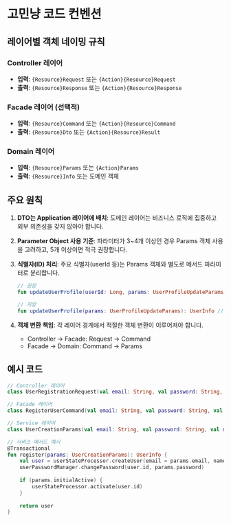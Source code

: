 # 고민냥 코드 컨벤션

## 레이어별 객체 네이밍 규칙

### Controller 레이어
- **입력**: `{Resource}Request` 또는 `{Action}{Resource}Request`
- **출력**: `{Resource}Response` 또는 `{Action}{Resource}Response`

### Facade 레이어 (선택적)
- **입력**: `{Resource}Command` 또는 `{Action}{Resource}Command`
- **출력**: `{Resource}Dto` 또는 `{Action}{Resource}Result`

### Domain 레이어
- **입력**: `{Resource}Params` 또는 `{Action}Params`
- **출력**: `{Resource}Info` 또는 도메인 객체

## 주요 원칙

1. **DTO는 Application 레이어에 배치**: 도메인 레이어는 비즈니스 로직에 집중하고 외부 의존성을 갖지 않아야 합니다.

2. **Parameter Object 사용 기준**: 파라미터가 3~4개 이상인 경우 Params 객체 사용을 고려하고, 5개 이상이면 적극 권장합니다.

3. **식별자(ID) 처리**: 주요 식별자(userId 등)는 Params 객체와 별도로 메서드 파라미터로 분리합니다.
   ```kotlin
   // 권장
   fun updateUserProfile(userId: Long, params: UserProfileUpdateParams): UserInfo
   
   // 지양
   fun updateUserProfile(params: UserProfileUpdateParams): UserInfo // userId가 params 내부에 있음
   ```

4. **객체 변환 책임**: 각 레이어 경계에서 적절한 객체 변환이 이루어져야 합니다.
    - Controller → Facade: Request → Command
    - Facade → Domain: Command → Params

## 예시 코드

```kotlin
// Controller 레이어
class UserRegistrationRequest(val email: String, val password: String, val name: String)

// Facade 레이어
class RegisterUserCommand(val email: String, val password: String, val name: String)

// Service 레이어
class UserCreationParams(val email: String, val password: String, val name: String, val initialActive: Boolean = false)

// 서비스 메서드 예시
@Transactional
fun register(params: UserCreationParams): UserInfo {
    val user = userStateProcessor.createUser(email = params.email, name = params.name)
    userPasswordManager.changePassword(user.id, params.password)
    
    if (params.initialActive) {
        userStateProcessor.activate(user.id)
    }
    
    return user
}
```
